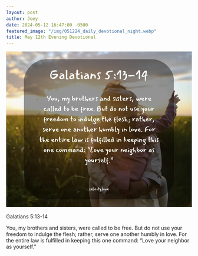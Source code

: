 ```yaml
---
layout: post
author: Joey
date: 2024-05-12 16:47:00 -0500
featured_image: "/img/051224_daily_devotional_night.webp"
title: May 12th Evening Devotional
---
```


[![May 12th 2024 - Evening Devotional](/img/051224_daily_devotional_night.webp)](/img/051224_daily_devotional_night.webp)

Galatians 5:13-14

You, my brothers and sisters, were called to be free. But do not use your freedom to indulge the flesh; rather, serve one another humbly in love. For the entire law is fulfilled in keeping this one command: “Love your neighbor as yourself.”